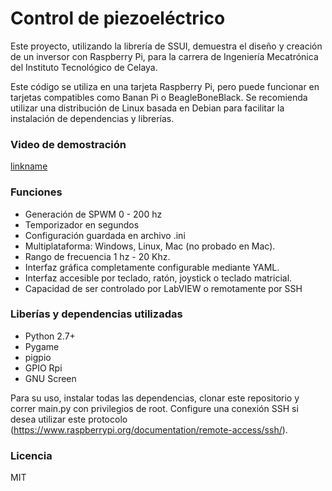 # Control de piezoeléctrico #

Este proyecto, utilizando la librería de SSUI, demuestra el diseño y creación de un inversor con Raspberry Pi, para la carrera de Ingeniería Mecatrónica del Instituto Tecnológico de Celaya.

Este código se utiliza en una tarjeta Raspberry Pi, pero puede funcionar en tarjetas compatibles como Banan Pi o BeagleBoneBlack. Se recomienda utilizar una distribución de Linux basada en Debian para facilitar la instalación de dependencias y librerías.

### Video de demostración ###

[linkname](https://www.youtube.com/watch?v=GauLbHVjNHk)

### Funciones ###

* Generación de SPWM 0 - 200 hz
* Temporizador en segundos
* Configuración guardada en archivo .ini
* Multiplataforma: Windows, Linux, Mac (no probado en Mac).
* Rango de frecuencia 1 hz - 20 Khz.
* Interfaz gráfica completamente configurable mediante YAML.
* Interfaz accesible por teclado, ratón, joystick o teclado matricial.
* Capacidad de ser controlado por LabVIEW o remotamente por SSH

### Liberías y dependencias utilizadas ###

* Python 2.7+
* Pygame
* pigpio
* GPIO Rpi
* GNU Screen

Para su uso, instalar todas las dependencias, clonar este repositorio y correr main.py con privilegios de root. Configure una conexión SSH si desea utilizar este protocolo (https://www.raspberrypi.org/documentation/remote-access/ssh/).

### Licencia ###

MIT
